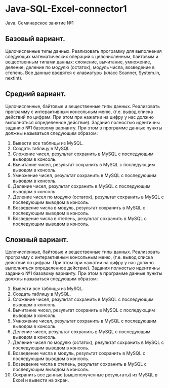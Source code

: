 # Java-SQL-Excel-connector1
Java. Семинарское занятие №1

## Базовый вариант.
Целочисленные типы данных. Реализовать программу для выполнения следующих
математических операций с целочисленным, байтовым и вещественным типами данных: сложение,
вычитание, умножение, деление, деление по модулю (остаток), модуль числа, возведение в степень. Все
данные вводятся с клавиатуры (класс Scanner, System.in, nextint).

## Средний вариант.
Целочисленные, байтовые и вещественные типы данных. Реализовать программу с
интерактивным консольным меню, (т.е. вывод списка действий по цифрам. При этом при нажатии на
цифру у нас должно выполняться определенное действие). Задания полностью идентичны заданию №1
базовому варианту. При этом в программе данные пункты должны называться следующим образом:
1. Вывести все таблицы из MySQL.
2. Создать таблицу в MySQL.
3. Сложение чисел, результат сохранить в MySQL с последующим выводом в консоль.
4. Вычитание чисел, результат сохранить в MySQL с последующим выводом в консоль.
5. Умножение чисел, результат сохранить в MySQL с последующим выводом в консоль.
6. Деление чисел, результат сохранить в MySQL с последующим выводом в консоль.
7. Деление чисел по модулю (остаток), результат сохранить в MySQL с последующим выводом в консоль.
8. Возведение числа в модуль, результат сохранить в MySQL с последующим выводом в консоль.
9. Возведение числа в степень, результат сохранить в MySQL с последующим выводом в консоль.

## Сложный вариант.
Целочисленные, байтовые и вещественные типы данных. Реализовать программу с
интерактивным консольным меню, (т.е. вывод списка действий по цифрам. При этом при
нажатии на цифру у нас должно выполняться определенное действие). Задания полностью
идентичны заданию №1 базовому варианту. При этом в программе данные пункты должны
называться следующим образом:
1. Вывести все таблицы из MySQL.
2. Создать таблицу в MySQL.
3. Сложение чисел, результат сохранить в MySQL с последующим выводом в консоль.
4. Вычитание чисел, результат сохранить в MySQL с последующим выводом в консоль.
5. Умножение чисел, результат сохранить в MySQL с последующим выводом в консоль.
6. Деление чисел, результат сохранить в MySQL с последующим выводом в консоль.
7. Деление чисел по модулю (остаток), результат сохранить в MySQL с последующим
выводом в консоль.
8. Возведение числа в модуль, результат сохранить в MySQL с последующим выводом в
консоль.
9. Возведение числа в степень, результат сохранить в MySQL с последующим выводом в
консоль.
10. Сохранить все данные (вышеполученные результаты) из MySQL в Excel и вывести на
экран.
